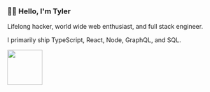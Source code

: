 ### 👋🏻 Hello, I'm Tyler

Lifelong hacker, world wide web enthusiast, and full stack engineer.

I primarily ship TypeScript, React, Node, GraphQL, and SQL.

<a href="https://linkedin.com/in/tylerbrowndev/"><img src="https://img.shields.io/badge/LinkedIn-0077B5?style=for-the-badge&logo=linkedin&logoColor=white" width="80px" /></a>
